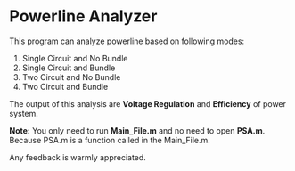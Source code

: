 # Powerline Analyzer

This program can analyze powerline based on following modes:

1. Single Circuit and No Bundle
2. Single Circuit and Bundle
3. Two Circuit and No Bundle
4. Two Circuit and Bundle

The output of this analysis are **Voltage Regulation** and **Efficiency** of power system.

**Note:**
You only need to run **Main_File.m** and no need to open **PSA.m**. Because PSA.m is a function called in the Main_File.m.

Any feedback is warmly appreciated.


